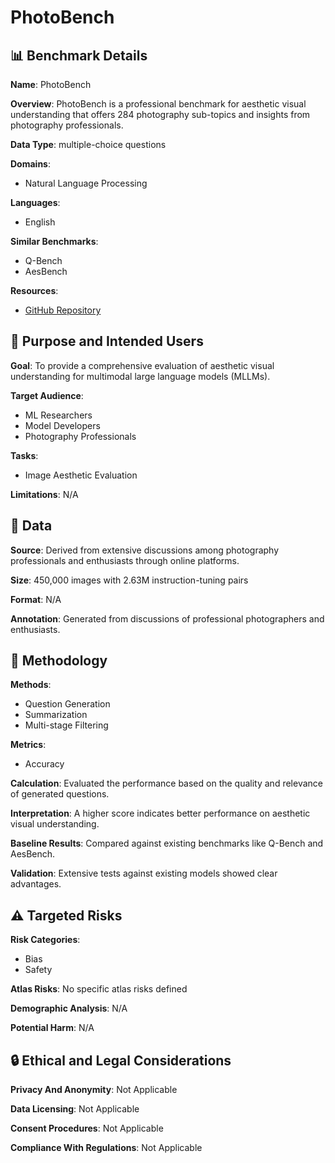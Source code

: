 # PhotoBench

## 📊 Benchmark Details

**Name**: PhotoBench

**Overview**: PhotoBench is a professional benchmark for aesthetic visual understanding that offers 284 photography sub-topics and insights from photography professionals.

**Data Type**: multiple-choice questions

**Domains**:
- Natural Language Processing

**Languages**:
- English

**Similar Benchmarks**:
- Q-Bench
- AesBench

**Resources**:
- [GitHub Repository](https://github.com/daiqing98/The-Photographers-Eye)

## 🎯 Purpose and Intended Users

**Goal**: To provide a comprehensive evaluation of aesthetic visual understanding for multimodal large language models (MLLMs).

**Target Audience**:
- ML Researchers
- Model Developers
- Photography Professionals

**Tasks**:
- Image Aesthetic Evaluation

**Limitations**: N/A

## 💾 Data

**Source**: Derived from extensive discussions among photography professionals and enthusiasts through online platforms.

**Size**: 450,000 images with 2.63M instruction-tuning pairs

**Format**: N/A

**Annotation**: Generated from discussions of professional photographers and enthusiasts.

## 🔬 Methodology

**Methods**:
- Question Generation
- Summarization
- Multi-stage Filtering

**Metrics**:
- Accuracy

**Calculation**: Evaluated the performance based on the quality and relevance of generated questions.

**Interpretation**: A higher score indicates better performance on aesthetic visual understanding.

**Baseline Results**: Compared against existing benchmarks like Q-Bench and AesBench.

**Validation**: Extensive tests against existing models showed clear advantages.

## ⚠️ Targeted Risks

**Risk Categories**:
- Bias
- Safety

**Atlas Risks**:
No specific atlas risks defined

**Demographic Analysis**: N/A

**Potential Harm**: N/A

## 🔒 Ethical and Legal Considerations

**Privacy And Anonymity**: Not Applicable

**Data Licensing**: Not Applicable

**Consent Procedures**: Not Applicable

**Compliance With Regulations**: Not Applicable
